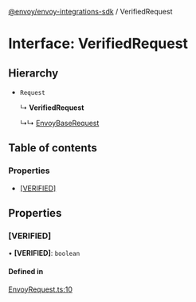 [@envoy/envoy-integrations-sdk](../README.md) / VerifiedRequest

# Interface: VerifiedRequest

## Hierarchy

- `Request`

  ↳ **VerifiedRequest**

  ↳↳ [EnvoyBaseRequest](envoybaserequest.md)

## Table of contents

### Properties

- [[VERIFIED]](verifiedrequest.md#[verified])

## Properties

### [VERIFIED]

• **[VERIFIED]**: `boolean`

#### Defined in

[EnvoyRequest.ts:10](https://github.com/envoy/envoy-integrations-sdk-nodejs/blob/d2a4136/src/EnvoyRequest.ts#L10)
